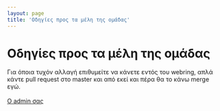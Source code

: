 ```yaml
---
layout: page
title: 'Οδηγίες προς τα μέλη της ομάδας'
---
```


# Οδηγίες προς τα μέλη της ομάδας

Για όποια τυχόν αλλαγή επιθυμείτε να κάνετε εντός του webring, απλά κάντε pull request στο master και από εκεί και πέρα θα το κάνω merge εγώ.
<br><br>[Ο admin σας](https://github.com/u2nmd)
